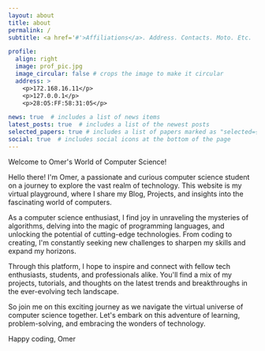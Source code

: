 ```yaml
---
layout: about
title: about
permalink: /
subtitle: <a href='#'>Affiliations</a>. Address. Contacts. Moto. Etc.

profile:
  align: right
  image: prof_pic.jpg
  image_circular: false # crops the image to make it circular
  address: >
    <p>172.168.16.11</p>
    <p>127.0.0.1</p>
    <p>28:O5:FF:58:31:05</p>

news: true  # includes a list of news items
latest_posts: true  # includes a list of the newest posts
selected_papers: true # includes a list of papers marked as "selected={true}"
social: true  # includes social icons at the bottom of the page
--- 
```


Welcome to Omer's World of Computer Science!

Hello there! I'm Omer, a passionate and curious computer science student on a journey to explore the vast realm of technology. This website is my virtual playground, where I share my Blog, Projects, and insights into the fascinating world of computers.

As a computer science enthusiast, I find joy in unraveling the mysteries of algorithms, delving into the magic of programming languages, and unlocking the potential of cutting-edge technologies. From coding to creating, I'm constantly seeking new challenges to sharpen my skills and expand my horizons.

Through this platform, I hope to inspire and connect with fellow tech enthusiasts, students, and professionals alike. You'll find a mix of my projects, tutorials, and thoughts on the latest trends and breakthroughs in the ever-evolving tech landscape.

So join me on this exciting journey as we navigate the virtual universe of computer science together. Let's embark on this adventure of learning, problem-solving, and embracing the wonders of technology.

Happy coding,
Omer